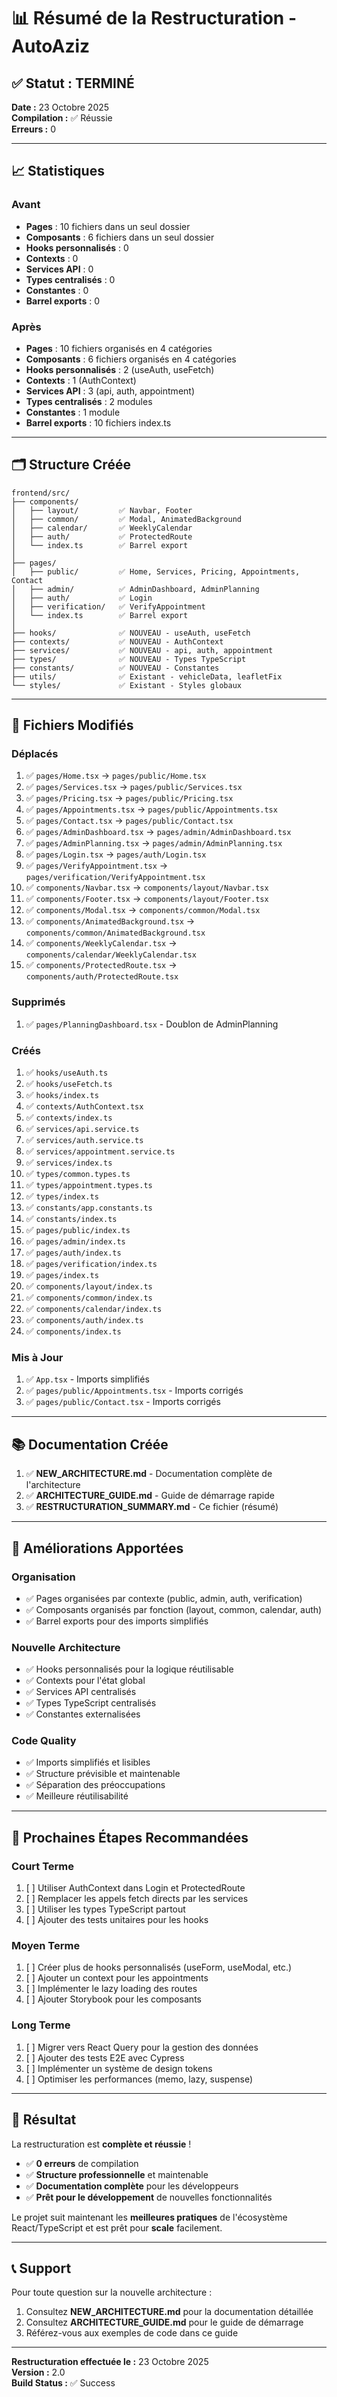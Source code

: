 # 📊 Résumé de la Restructuration - AutoAziz

## ✅ Statut : TERMINÉ

**Date :** 23 Octobre 2025  
**Compilation :** ✅ Réussie  
**Erreurs :** 0  

---

## 📈 Statistiques

### Avant
- **Pages** : 10 fichiers dans un seul dossier
- **Composants** : 6 fichiers dans un seul dossier
- **Hooks personnalisés** : 0
- **Contexts** : 0
- **Services API** : 0
- **Types centralisés** : 0
- **Constantes** : 0
- **Barrel exports** : 0

### Après
- **Pages** : 10 fichiers organisés en 4 catégories
- **Composants** : 6 fichiers organisés en 4 catégories
- **Hooks personnalisés** : 2 (useAuth, useFetch)
- **Contexts** : 1 (AuthContext)
- **Services API** : 3 (api, auth, appointment)
- **Types centralisés** : 2 modules
- **Constantes** : 1 module
- **Barrel exports** : 10 fichiers index.ts

---

## 🗂️ Structure Créée

```
frontend/src/
├── components/
│   ├── layout/         ✅ Navbar, Footer
│   ├── common/         ✅ Modal, AnimatedBackground
│   ├── calendar/       ✅ WeeklyCalendar
│   ├── auth/           ✅ ProtectedRoute
│   └── index.ts        ✅ Barrel export
│
├── pages/
│   ├── public/         ✅ Home, Services, Pricing, Appointments, Contact
│   ├── admin/          ✅ AdminDashboard, AdminPlanning
│   ├── auth/           ✅ Login
│   ├── verification/   ✅ VerifyAppointment
│   └── index.ts        ✅ Barrel export
│
├── hooks/              ✅ NOUVEAU - useAuth, useFetch
├── contexts/           ✅ NOUVEAU - AuthContext
├── services/           ✅ NOUVEAU - api, auth, appointment
├── types/              ✅ NOUVEAU - Types TypeScript
├── constants/          ✅ NOUVEAU - Constantes
├── utils/              ✅ Existant - vehicleData, leafletFix
└── styles/             ✅ Existant - Styles globaux
```

---

## 🔄 Fichiers Modifiés

### Déplacés
1. ✅ `pages/Home.tsx` → `pages/public/Home.tsx`
2. ✅ `pages/Services.tsx` → `pages/public/Services.tsx`
3. ✅ `pages/Pricing.tsx` → `pages/public/Pricing.tsx`
4. ✅ `pages/Appointments.tsx` → `pages/public/Appointments.tsx`
5. ✅ `pages/Contact.tsx` → `pages/public/Contact.tsx`
6. ✅ `pages/AdminDashboard.tsx` → `pages/admin/AdminDashboard.tsx`
7. ✅ `pages/AdminPlanning.tsx` → `pages/admin/AdminPlanning.tsx`
8. ✅ `pages/Login.tsx` → `pages/auth/Login.tsx`
9. ✅ `pages/VerifyAppointment.tsx` → `pages/verification/VerifyAppointment.tsx`
10. ✅ `components/Navbar.tsx` → `components/layout/Navbar.tsx`
11. ✅ `components/Footer.tsx` → `components/layout/Footer.tsx`
12. ✅ `components/Modal.tsx` → `components/common/Modal.tsx`
13. ✅ `components/AnimatedBackground.tsx` → `components/common/AnimatedBackground.tsx`
14. ✅ `components/WeeklyCalendar.tsx` → `components/calendar/WeeklyCalendar.tsx`
15. ✅ `components/ProtectedRoute.tsx` → `components/auth/ProtectedRoute.tsx`

### Supprimés
1. ✅ `pages/PlanningDashboard.tsx` - Doublon de AdminPlanning

### Créés
1. ✅ `hooks/useAuth.ts`
2. ✅ `hooks/useFetch.ts`
3. ✅ `hooks/index.ts`
4. ✅ `contexts/AuthContext.tsx`
5. ✅ `contexts/index.ts`
6. ✅ `services/api.service.ts`
7. ✅ `services/auth.service.ts`
8. ✅ `services/appointment.service.ts`
9. ✅ `services/index.ts`
10. ✅ `types/common.types.ts`
11. ✅ `types/appointment.types.ts`
12. ✅ `types/index.ts`
13. ✅ `constants/app.constants.ts`
14. ✅ `constants/index.ts`
15. ✅ `pages/public/index.ts`
16. ✅ `pages/admin/index.ts`
17. ✅ `pages/auth/index.ts`
18. ✅ `pages/verification/index.ts`
19. ✅ `pages/index.ts`
20. ✅ `components/layout/index.ts`
21. ✅ `components/common/index.ts`
22. ✅ `components/calendar/index.ts`
23. ✅ `components/auth/index.ts`
24. ✅ `components/index.ts`

### Mis à Jour
1. ✅ `App.tsx` - Imports simplifiés
2. ✅ `pages/public/Appointments.tsx` - Imports corrigés
3. ✅ `pages/public/Contact.tsx` - Imports corrigés

---

## 📚 Documentation Créée

1. ✅ **NEW_ARCHITECTURE.md** - Documentation complète de l'architecture
2. ✅ **ARCHITECTURE_GUIDE.md** - Guide de démarrage rapide
3. ✅ **RESTRUCTURATION_SUMMARY.md** - Ce fichier (résumé)

---

## 🎯 Améliorations Apportées

### Organisation
- ✅ Pages organisées par contexte (public, admin, auth, verification)
- ✅ Composants organisés par fonction (layout, common, calendar, auth)
- ✅ Barrel exports pour des imports simplifiés

### Nouvelle Architecture
- ✅ Hooks personnalisés pour la logique réutilisable
- ✅ Contexts pour l'état global
- ✅ Services API centralisés
- ✅ Types TypeScript centralisés
- ✅ Constantes externalisées

### Code Quality
- ✅ Imports simplifiés et lisibles
- ✅ Structure prévisible et maintenable
- ✅ Séparation des préoccupations
- ✅ Meilleure réutilisabilité

---

## 🚀 Prochaines Étapes Recommandées

### Court Terme
1. [ ] Utiliser AuthContext dans Login et ProtectedRoute
2. [ ] Remplacer les appels fetch directs par les services
3. [ ] Utiliser les types TypeScript partout
4. [ ] Ajouter des tests unitaires pour les hooks

### Moyen Terme
1. [ ] Créer plus de hooks personnalisés (useForm, useModal, etc.)
2. [ ] Ajouter un context pour les appointments
3. [ ] Implémenter le lazy loading des routes
4. [ ] Ajouter Storybook pour les composants

### Long Terme
1. [ ] Migrer vers React Query pour la gestion des données
2. [ ] Ajouter des tests E2E avec Cypress
3. [ ] Implémenter un système de design tokens
4. [ ] Optimiser les performances (memo, lazy, suspense)

---

## 🎉 Résultat

La restructuration est **complète et réussie** ! 

- ✅ **0 erreurs** de compilation
- ✅ **Structure professionnelle** et maintenable
- ✅ **Documentation complète** pour les développeurs
- ✅ **Prêt pour le développement** de nouvelles fonctionnalités

Le projet suit maintenant les **meilleures pratiques** de l'écosystème React/TypeScript et est prêt pour **scale** facilement.

---

## 📞 Support

Pour toute question sur la nouvelle architecture :
1. Consultez **NEW_ARCHITECTURE.md** pour la documentation détaillée
2. Consultez **ARCHITECTURE_GUIDE.md** pour le guide de démarrage
3. Référez-vous aux exemples de code dans ce guide

---

**Restructuration effectuée le :** 23 Octobre 2025  
**Version :** 2.0  
**Build Status :** ✅ Success
